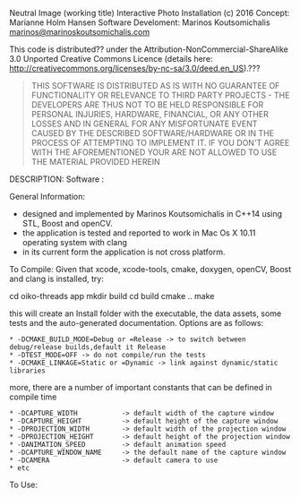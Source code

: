 Neutral Image (working title)
Interactive Photo Installation (c) 2016
Concept: Marianne Holm Hansen
Software Develoment: Marinos Koutsomichalis <marinos@marinoskoutsomichalis.com>

This code is distributed?? under the Attribution-NonCommercial-ShareAlike 3.0 Unported Creative Commons Licence (details here: http://creativecommons.org/licenses/by-nc-sa/3.0/deed.en_US).???

> THIS SOFTWARE IS DISTRIBUTED AS IS WITH NO GUARANTEE OF FUNCTIONALITY OR RELEVANCE TO THIRD PARTY PROJECTS - THE DEVELOPERS ARE THUS NOT TO BE HELD RESPONSIBLE FOR PERSONAL INJURIES, HARDWARE, FINANCIAL, OR ANY OTHER LOSSES AND IN GENERAL FOR ANY MISFORTUNATE EVENT CAUSED BY THE DESCRIBED SOFTWARE/HARDWARE OR IN THE PROCESS OF ATTEMPTING TO IMPLEMENT IT. IF YOU DON'T AGREE WITH THE AFOREMENTIONED YOUR ARE NOT ALLOWED TO USE THE MATERIAL PROVIDED HEREIN

DESCRIPTION:
Software :

General Information:
* designed and implemented by Marinos Koutsomichalis in C++14 using STL, Boost and openCV.
* the application is tested and reported to work in Mac Os X 10.11 operating system with clang
* in its current form the application is not cross platform.

To Compile:
Given that xcode, xcode-tools, cmake, doxygen, openCV, Boost and clang is installed, try:

cd oiko-threads app
mkdir build
cd build
cmake <OPTIONS> ..
make

this will create an Install folder with the executable, the data assets, some tests and the auto-generated documentation. Options are as follows:

    * -DCMAKE_BUILD_MODE=Debug or =Release -> to switch between debug/release builds,default it Release
    * -DTEST_MODE=OFF -> do not compile/run the tests
	* -DCMAKE_LINKAGE=Static or =Dynamic -> link against dynamic/static libraries

more, there are a number of important constants that can be defined in compile time

    * -DCAPTURE_WIDTH			-> default width of the capture window
	* -DCAPTURE_HEIGHT			-> default height of the capture window
	* -DPROJECTION_WIDTH	   	-> default width of the projection window
	* -DPROJECTION_HEIGHT  		-> default height of the projection window
	* -DANIMATION_SPEED			-> default animation speed
	* -DCAPTURE_WINDOW_NAME	   	-> the default name of the capture window  	   
	* -DCAMERA	                -> default camera to use
	* etc
	
To Use:
